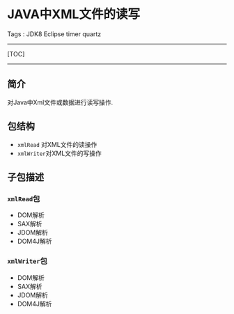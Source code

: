 # JAVA中XML文件的读写

Tags : JDK8 Eclipse timer quartz

---

[TOC]

---

## 简介
对Java中Xml文件或数据进行读写操作.

## 包结构
- `xmlRead` 对XML文件的读操作
- `xmlWriter`对XML文件的写操作

## 子包描述
### `xmlRead`包
- DOM解析
- SAX解析
- JDOM解析
-  DOM4J解析

### `xmlWriter`包
- DOM解析
- SAX解析
- JDOM解析
-  DOM4J解析


